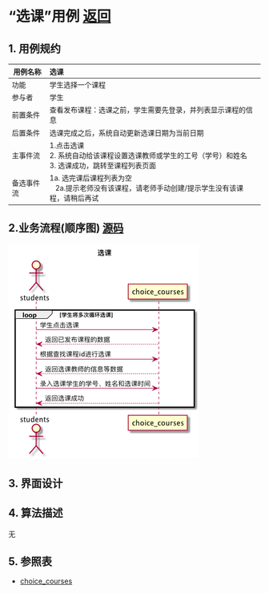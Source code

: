 # “选课”用例 [返回](../README.md)

## 1. 用例规约
|用例名称|选课|
|-------|:-------------|
|功能|学生选择一个课程|
|参与者|学生|
|前置条件|查看发布课程：选课之前，学生需要先登录，并列表显示课程的信息|
|后置条件| 选课完成之后，系统自动更新选课日期为当前日期|
|主事件流| 1.点击选课<br/>2. 系统自动给该课程设置选课教师或学生的工号（学号）和姓名<br/>  3. 选课成功，跳转至课程列表页面|
|备选事件流|1a. 选完课后课程列表为空 <br/>&nbsp;&nbsp; 2a.提示老师没有该课程，请老师手动创建/提示学生没有该课程，请稍后再试|



## 2.业务流程(顺序图) [源码](../sequence/选课.md)
![选课](/out/test6/sequence/选课/选课.png)

## 3. 界面设计


## 4. 算法描述
无
    
## 5. 参照表
- [choice_courses](../数据库设计.md/#choice_courses)
